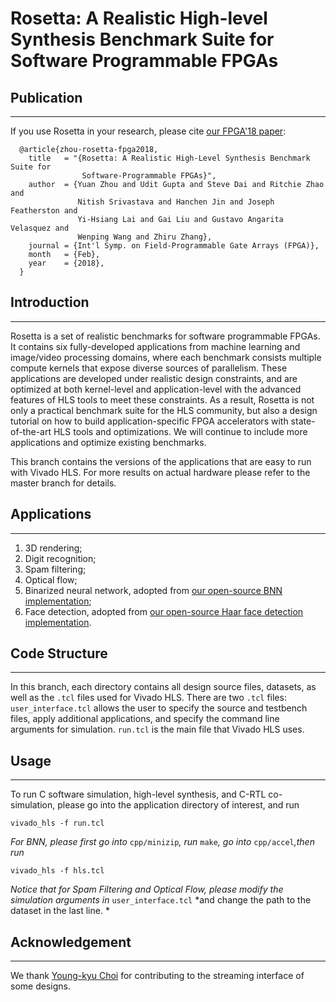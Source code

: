 # Rosetta: A Realistic High-level Synthesis Benchmark Suite for Software Programmable FPGAs

## Publication
-------------------------------------------------------------------------------------------
If you use Rosetta in your research, please cite [our FPGA'18 paper][1]:
```
  @article{zhou-rosetta-fpga2018,
    title   = "{Rosetta: A Realistic High-Level Synthesis Benchmark Suite for
                Software-Programmable FPGAs}",
    author  = {Yuan Zhou and Udit Gupta and Steve Dai and Ritchie Zhao and 
               Nitish Srivastava and Hanchen Jin and Joseph Featherston and
               Yi-Hsiang Lai and Gai Liu and Gustavo Angarita Velasquez and
               Wenping Wang and Zhiru Zhang},
    journal = {Int'l Symp. on Field-Programmable Gate Arrays (FPGA)},
    month   = {Feb},
    year    = {2018},
  }
```
[1]: http://www.csl.cornell.edu/~zhiruz/pdfs/rosetta-fpga2018.pdf

## Introduction 
-------------------------------------------------------------------------------------------
Rosetta is a set of realistic benchmarks for software programmable FPGAs. 
It contains six fully-developed applications from machine learning and image/video processing domains, where each benchmark consists multiple compute kernels that expose diverse sources of parallelism. 
These applications are developed under realistic design constraints, and are optimized at both kernel-level and application-level with the advanced features of HLS tools to meet these constraints. 
As a result, Rosetta is not only a practical benchmark suite for the HLS community, but also a design tutorial on how to build application-specific FPGA accelerators with state-of-the-art HLS tools and optimizations. 
We will continue to include more applications and optimize existing benchmarks. 

This branch contains the versions of the applications that are easy to run with Vivado HLS. For 
more results on actual hardware please refer to the master branch for details. 

## Applications
-------------------------------------------------------------------------------------------
1. 3D rendering;
2. Digit recognition;
3. Spam filtering;
4. Optical flow;
5. Binarized neural network, adopted from [our open-source BNN implementation][2];
6. Face detection, adopted from [our open-source Haar face detection implementation][3].

[2]: https://github.com/cornell-zhang/bnn-fpga
[3]: https://github.com/cornell-zhang/facedetect-fpga

## Code Structure
-------------------------------------------------------------------------------------------
In this branch, each directory contains all design source files, datasets, as well as the `.tcl`
files used for Vivado HLS. There are two `.tcl` files: `user_interface.tcl` allows the user to 
specify the source and testbench files, apply additional applications, and specify the command line
arguments for simulation. `run.tcl` is the main file that Vivado HLS uses. 
 
## Usage
-------------------------------------------------------------------------------------------
To run C software simulation, high-level synthesis, and C-RTL co-simulation, please go into the 
application directory of interest, and run 
```
vivado_hls -f run.tcl
```
*For BNN, please first go into* `cpp/minizip`*, run* `make`*, go into* `cpp/accel`*,then run*
```
vivado_hls -f hls.tcl
```

*Notice that for Spam Filtering and Optical Flow, please modify the simulation arguments in*
`user_interface.tcl` *and change the path to the dataset in the last line. *

## Acknowledgement
-------------------------------------------------------------------------------------------
We thank [Young-kyu Choi][4] for contributing to the streaming interface of some designs. 

[4]: http://cadlab.cs.ucla.edu/~ykchoi/

